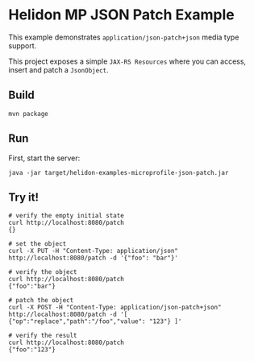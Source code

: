 # Helidon MP JSON Patch Example

This example demonstrates `application/json-patch+json` media type support.

This project exposes a simple `JAX-RS Resources` where you can access, insert and patch a `JsonObject`.

## Build

```shell
mvn package
```

## Run

First, start the server:

```shell
java -jar target/helidon-examples-microprofile-json-patch.jar
```

## Try it!

```shell
# verify the empty initial state
curl http://localhost:8080/patch
{}

# set the object
curl -X PUT -H "Content-Type: application/json" http://localhost:8080/patch -d '{"foo": "bar"}'

# verify the object
curl http://localhost:8080/patch
{"foo":"bar"}

# patch the object
curl -X POST -H "Content-Type: application/json-patch+json" http://localhost:8080/patch -d '[ {"op":"replace","path":"/foo","value": "123"} ]'

# verify the result
curl http://localhost:8080/patch
{"foo":"123"}
```
